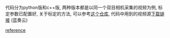 代码分为python版和c++版, 两种版本都是以同一个双目相机采集的视频为例, 标定参数已配置好, 关于标定的方法, 可以参考[这个仓库](https://github.com/JasonSloan/DeepFusion/blob/main/01.%20CV/09.%20Stereo-Vision/README.md), 代码中用到的视频源[下载链接](https://wwxf.lanzn.com/iF1Rm2nzndyb) (蓝奏云)

[reference](https://github.com/yzfzzz/Stereo-Detection)

